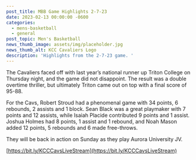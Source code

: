```yaml
---
post_title: MBB Game Highlights 2-7-23
date: 2023-02-13 00:00:00 -0600
categories:
  - mens-basketball
  - general
post_topic: Men's Basketball
news_thumb_image: assets/img/placeholder.jpg
news_thumb_alt: KCC Cavaliers Logo
description: 'Highlights from the 2-7-23 game. '
---
```

The Cavaliers faced off with last year’s national runner up Triton College on Thursday night, and the game did not disappoint. The result was a double overtime thriller, but ultimately Triton came out on top with a final score of 95-88.

For the Cavs, Robert Stroud had a phenomenal game with 34 points, 6 rebounds, 2 assists and 1 block. Sean Black was a great playmaker with 7 points and 12 assists, while Isaiah Placide contributed 9 points and 1 assist. Joshua Holmes had 8 points, 1 assist and 1 rebound, and Noah Mason added 12 points, 5 rebounds and 6 made free-throws.

They will be back in action on Sunday as they play Aurora University JV.

[https://bit.ly/KCCCavsLiveStream](https://bit.ly/KCCCavsLiveStream)
